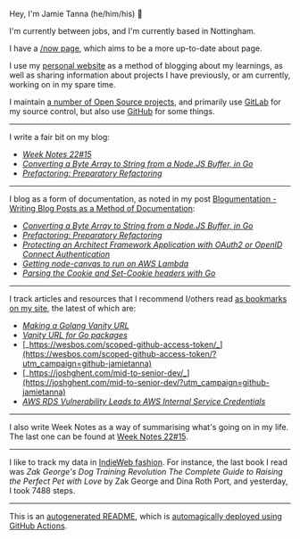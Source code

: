 Hey, I'm Jamie Tanna (he/him/his) 👋

I'm currently between jobs, and I'm currently based in Nottingham.

I have a [/now page](https://www.jvt.me/now/?utm_campaign=github-jamietanna), which aims to be a more up-to-date about page.

I use my [personal website](https://www.jvt.me/?utm_campaign=github-jamietanna) as a method of blogging about my learnings, as well as sharing information about projects I have previously, or am currently, working on in my spare time.

I maintain [a number of Open Source projects](https://www.jvt.me/open-source/?utm_campaign=github-jamietanna), and primarily use [GitLab](https://gitlab.com/jamietanna) for my source control, but also use [GitHub](https://github.com/jamietanna) for some things.

---

I write a fair bit on my blog:


- [_Week Notes 22#15_](https://www.jvt.me/week-notes/2022/15/?utm_campaign=github-jamietanna)
- [_Converting a Byte Array to String from a Node.JS Buffer, in Go_](https://www.jvt.me/posts/2022/04/12/buffer-array-to-string-go/?utm_campaign=github-jamietanna)
- [_Prefactoring: Preparatory Refactoring_](https://www.jvt.me/posts/2022/04/12/prefactor/?utm_campaign=github-jamietanna)

---

I blog as a form of documentation, as noted in my post [Blogumentation - Writing Blog Posts as a Method of Documentation](https://www.jvt.me/posts/2017/06/25/blogumentation/?utm_campaign=github-jamietanna):


- [_Converting a Byte Array to String from a Node.JS Buffer, in Go_](https://www.jvt.me/posts/2022/04/12/buffer-array-to-string-go/?utm_campaign=github-jamietanna)
- [_Prefactoring: Preparatory Refactoring_](https://www.jvt.me/posts/2022/04/12/prefactor/?utm_campaign=github-jamietanna)
- [_Protecting an Architect Framework Application with OAuth2 or OpenID Connect Authentication_](https://www.jvt.me/posts/2022/04/11/architect-oidc-login/?utm_campaign=github-jamietanna)
- [_Getting node-canvas to run on AWS Lambda_](https://www.jvt.me/posts/2022/04/08/node-canvas-lambda/?utm_campaign=github-jamietanna)
- [_Parsing the Cookie and Set-Cookie headers with Go_](https://www.jvt.me/posts/2022/04/07/go-cookie-header/?utm_campaign=github-jamietanna)

---

I track articles and resources that I recommend I/others read [as bookmarks on my site](https://www.jvt.me/kind/bookmarks/?utm_campaign=github-jamietanna), the latest of which are:


- [_Making a Golang Vanity URL_](https://medium.com/@JonNRb/making-a-golang-vanity-url-f56d8eec5f6c?utm_campaign=github-jamietanna)
- [_Vanity URL for Go packages_](https://ayada.dev/posts/vanity-url-for-go-packages/?utm_campaign=github-jamietanna)
- [_https://wesbos.com/scoped-github-access-token/_](https://wesbos.com/scoped-github-access-token/?utm_campaign=github-jamietanna)
- [_https://joshghent.com/mid-to-senior-dev/_](https://joshghent.com/mid-to-senior-dev/?utm_campaign=github-jamietanna)
- [_AWS RDS Vulnerability Leads to AWS Internal Service Credentials_](https://blog.lightspin.io/aws-rds-critical-security-vulnerability?utm_campaign=github-jamietanna)

---

I also write Week Notes as a way of summarising what's going on in my life. The last one can be found at [Week Notes 22#15](https://www.jvt.me/week-notes/2022/15/?utm_campaign=github-jamietanna).

---

I like to track my data in [IndieWeb fashion](https://indieweb.org/why). For instance, the last book I read was _Zak George's Dog Training Revolution The Complete Guide to Raising the Perfect Pet with Love_ by Zak George and Dina Roth Port, and yesterday, I took 7488 steps.

---
This is an [autogenerated README](https://www.jvt.me/posts/2022/01/12/autogenerated-profile-readme/?utm_campaign=github-jamietanna), which is [automagically deployed using GitHub Actions](https://github.com/jamietanna/jamietanna/blob/main/.github/workflows/rebuild.yml).
